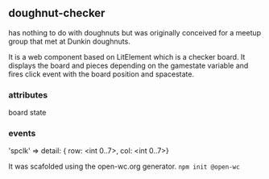 ## doughnut-checker
has nothing to do with doughnuts but was originally conceived for a meetup group that met at Dunkin doughnuts.  

It is a web component based on LitElement which is a checker board.  It displays the board and pieces depending on the gamestate variable and fires click event with the board position and spacestate.  

### attributes
board state

### events
'spclk' => detail: { row: <int 0..7>, col: <int 0..7>}

It was scafolded using the open-wc.org generator.
    ```
    npm init @open-wc
    ```
